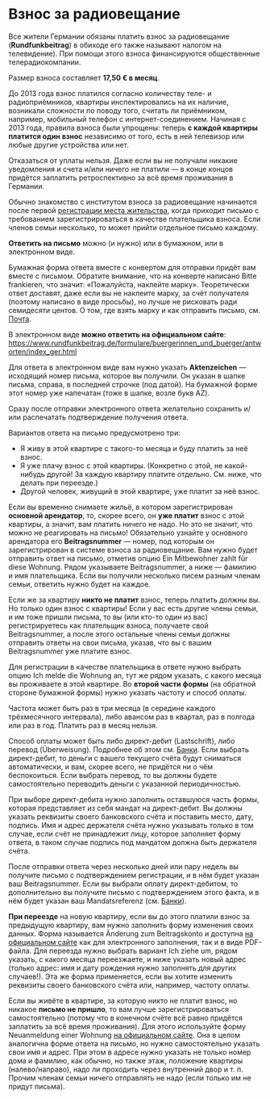 # Взнос за радиовещание

Все жители Германии обязаны платить взнос за радиовещание (**Rundfunkbeitrag**) в обиходе его также называют налогом на телевидение). При помощи этого взноса финансируются общественные телерадиокомпании.

Размер взноса составляет **17,50 € в месяц**.

До 2013 года взнос платился согласно количеству теле- и радиоприёмников, квартиры инспектировались на их наличие, возникали сложности по поводу того, считать ли приёмником, например, мобильный телефон с интернет-соединением. Начиная с 2013 года, правила взноса были упрощены: теперь **с каждой квартиры платится один взнос** независимо от того, есть в ней телевизор или любые другие устройства или нет.

Отказаться от уплаты нельзя. Даже если вы не получали никакие уведомления и счета и/или ничего не платили — в конце концов придётся заплатить ретроспективно за всё время проживания в Германии.

Обычно знакомство с институтом взноса за радиовещание начинается после первой [регистрации места жительства](address-registration.md), когда приходит письмо с требованием зарегистрироваться в качестве плательщика взноса. Если членов семьи несколько, то может прийти отдельное письмо каждому.

**Ответить на письмо** можно (и нужно) или в бумажном, или в электронном виде.

Бумажная форма ответа вместе с конвертом для отправки придёт вам вместе с письмом. Обратите внимание, что на конверте написано Bitte frankieren, что значит: «Пожалуйста, наклейте марку». Теоретически ответ доставят, даже если вы не наклеите марку, за счёт получателя (поэтому написано в виде просьбы), но лучше не рисковать ради семидесяти центов. О том, где взять марку и как отправить письмо, см. [Почта](post.md).

В электронном виде **можно ответить на официальном сайте**: https://www.rundfunkbeitrag.de/formulare/buergerinnen_und_buerger/antworten/index_ger.html

Для ответа в электронном виде вам нужно указать **Aktenzeichen** — исходящий номер письма, которое вы получили. Он указан в шапке письма, справа, в последней строчке (под датой). На бумажной форме этот номер уже напечатан (тоже в шапке, возле букв AZ).

Сразу после отправки электронного ответа желательно сохранить и/или распечатать подтверждение получения ответа.

Вариантов ответа на письмо предусмотрено три:

- Я живу в этой квартире с такого-то месяца и буду платить за неё взнос.
- Я уже плачу взнос с этой квартиры. (Конкретно с этой, не какой-нибудь другой! За каждую квартиру платите отдельно. См. ниже, что делать при переезде.)
- Другой человек, живущий в этой квартире, уже платит за неё взнос.

Если вы временно снимаете жильё, в котором зарегистрирован **основной арендатор**, то, скорее всего, он **уже платит** взнос с этой квартиры, а значит, вам платить ничего не надо. Но это не значит, что можно не реагировать на письмо! Обязательно узнайте у основного арендатора его **Beitragsnummer** — номер, под которым он зарегистрирован в системе взноса за радиовещание. Вам нужно будет отправить ответ на письмо, отметив опцию Ein Mitbewohner zahlt für diese Wohnung. Рядом указываете Beitragsnummer, а ниже — фамилию и имя плательщика. Если вы получили несколько писем разным членам семьи, ответить нужно будет на каждое.

Если же за квартиру **никто не платит** взнос, теперь платить должны вы. Но только один взнос с квартиры! Если у вас есть другие члены семьи, и им тоже пришли письма, то вы (или кто-то один из вас) регистрируетесь как плательщик взноса, получаете свой Beitragsnummer, а после этого остальные члены семьи должны отправить ответы на свои письма, указав, что вы с вашим Beitragsnummer уже платите взнос.

Для регистрации в качестве плательщика в ответе нужно выбрать опцию Ich melde die Wohnung an, тут же рядом указать, с какого месяца вы проживаете в этой квартире. Во **второй части формы** (на обратной стороне бумажной формы) нужно указать частоту и способ оплаты.

Частота может быть раз в три месяца (в середине каждого трёхмесячного интервала), либо авансом раз в квартал, раз в полгода или раз в год. Платить раз в месяц нельзя.

Способ оплаты может быть либо директ-дебит (Lastschrift), либо перевод (Überweisung). Подробнее об этом см. [Банки](banks.md). Если выбрать директ-дебит, то деньги с вашего текущего счёта будут сниматься автоматически, и вам, скорее всего, не придётся ни о чём беспокоиться. Если выбрать перевод, то вы должны будете самостоятельно переводить деньги с указанной периодичностью.

При выборе директ-дебита нужно заполнить оставшуюся часть формы, которая представляет из себя мандат на директ-дебит. Вы должны указать реквизиты своего банковского счёта и поставить место, дату, подпись. Имя и адрес держателя счёта нужно указывать только в том случае, если счёт не принадлежит лицу, которое заполняет форму ответа, в таком случае подпись под мандатом должна быть держателя счёта.

После отправки ответа через несколько дней или пару недель вы получите письмо с подтверждением регистрации, и в нём будет указан ваш Beitragsnummer. Если вы выбрали оплату директ-дебитом, то дополнительно вы получите письмо с подтверждением этого факта, и в нём будет указан ваш Mandatsreferenz (см. [Банки](banks.md)).

**При переезде** на новую квартиру, если вы до этого платили взнос за предыдущую квартиру, вам нужно заполнить форму изменения своих данных. Форма называется Änderung zum Beitragskonto и доступна [на официальном сайте](https://www.rundfunkbeitrag.de/formulare/buergerinnen_und_buerger/index_ger.html) как для электронного заполнения, так и в виде PDF-файла. Для переезда нужно выбрать вариант Ich ziehe um, рядом указать, с какого месяца переезжаете, и ниже указать новый адрес (только адрес: имя и дату рождения нужно заполнять для других случаев!). Эта же форма применяется, если вы хотите изменить реквизиты своего банковского счёта или, например, частоту оплаты.

Если вы живёте в квартире, за которую никто не платит взнос, но никакое **письмо не пришло**, то вам лучше зарегистрироваться самостоятельно (потому что в конечном счёте всё равно придётся заплатить за всё время проживания). Для этого используйте форму Neuanmeldung einer Wohnung [на официальном сайте](https://www.rundfunkbeitrag.de/formulare/buergerinnen_und_buerger/index_ger.html). Она в целом аналогична форме ответа на письмо, но нужно самостоятельно указать свои имя и адрес. При этом в адресе нужно указать не только номер дома и фамилию, как обычно, но также этаж, положение квартиры (налево/направо), надо ли проходить через внутренний двор и т. п. Прочим членам семьи ничего отправлять не надо (если только им не придут письма).
